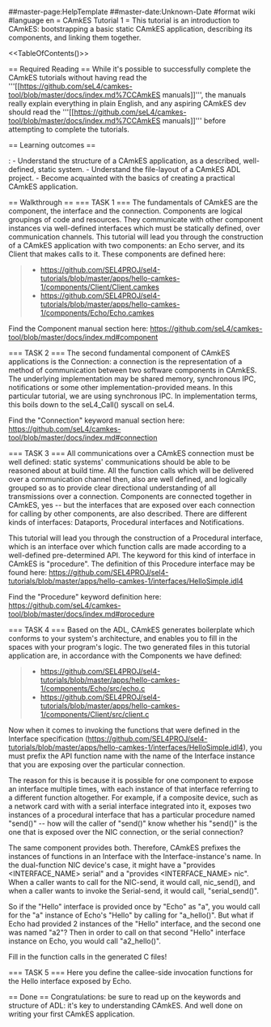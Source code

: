 \#\#master-page:HelpTemplate \#\#master-date:Unknown-Date \#format wiki
\#language en = CAmkES Tutorial 1 = This tutorial is an introduction to
CAmkES: bootstrapping a basic static CAmkES application, describing its
components, and linking them together.

&lt;&lt;TableOfContents()&gt;&gt;

== Required Reading == While it's possible to successfully complete the
CAmkES tutorials without having read the
'''\[\[<https://github.com/seL4/camkes-tool/blob/master/docs/index.md%7CCAmkES>
manuals\]\]''', the manuals really explain everything in plain English,
and any aspiring CAmkES dev should read the
'''\[\[<https://github.com/seL4/camkes-tool/blob/master/docs/index.md%7CCAmkES>
manuals\]\]''' before attempting to complete the tutorials.

== Learning outcomes ==

:   -   Understand the structure of a CAmkES application, as a
        described, well-defined, static system.
    -   Understand the file-layout of a CAmkES ADL project.
    -   Become acquainted with the basics of creating a practical
        CAmkES application.

== Walkthrough == === TASK 1 === The fundamentals of CAmkES are the
component, the interface and the connection. Components are logical
groupings of code and resources. They communicate with other component
instances via well-defined interfaces which must be statically defined,
over communication channels. This tutorial will lead you through the
construction of a CAmkES application with two components: an Echo
server, and its Client that makes calls to it. These components are
defined here:

> -   <https://github.com/SEL4PROJ/sel4-tutorials/blob/master/apps/hello-camkes-1/components/Client/Client.camkes>
> -   <https://github.com/SEL4PROJ/sel4-tutorials/blob/master/apps/hello-camkes-1/components/Echo/Echo.camkes>

Find the Component manual section here:
<https://github.com/seL4/camkes-tool/blob/master/docs/index.md#component>

=== TASK 2 === The second fundamental component of CAmkES applications
is the Connection: a connection is the representation of a method of
communication between two software components in CAmkES. The underlying
implementation may be shared memory, synchronous IPC, notifications or
some other implementation-provided means. In this particular tutorial,
we are using synchronous IPC. In implementation terms, this boils down
to the seL4\_Call() syscall on seL4.

Find the "Connection" keyword manual section here:
<https://github.com/seL4/camkes-tool/blob/master/docs/index.md#connection>

=== TASK 3 === All communications over a CAmkES connection must be well
defined: static systems' communications should be able to be reasoned
about at build time. All the function calls which will be delivered over
a communication channel then, also are well defined, and logically
grouped so as to provide clear directional understanding of all
transmissions over a connection. Components are connected together in
CAmkES, yes -- but the interfaces that are exposed over each connection
for calling by other components, are also described. There are different
kinds of interfaces: Dataports, Procedural interfaces and Notifications.

This tutorial will lead you through the construction of a Procedural
interface, which is an interface over which function calls are made
according to a well-defined pre-determined API. The keyword for this
kind of interface in CAmkES is "procedure". The definition of this
Procedure interface may be found here:
<https://github.com/SEL4PROJ/sel4-tutorials/blob/master/apps/hello-camkes-1/interfaces/HelloSimple.idl4>

Find the "Procedure" keyword definition here:
<https://github.com/seL4/camkes-tool/blob/master/docs/index.md#procedure>

=== TASK 4 === Based on the ADL, CAmkES generates boilerplate which
conforms to your system's architecture, and enables you to fill in the
spaces with your program's logic. The two generated files in this
tutorial application are, in accordance with the Components we have
defined:

> -   <https://github.com/SEL4PROJ/sel4-tutorials/blob/master/apps/hello-camkes-1/components/Echo/src/echo.c>
> -   <https://github.com/SEL4PROJ/sel4-tutorials/blob/master/apps/hello-camkes-1/components/Client/src/client.c>

Now when it comes to invoking the functions that were defined in the
Interface specification
(<https://github.com/SEL4PROJ/sel4-tutorials/blob/master/apps/hello-camkes-1/interfaces/HelloSimple.idl4>),
you must prefix the API function name with the name of the Interface
instance that you are exposing over the particular connection.

The reason for this is because it is possible for one component to
expose an interface multiple times, with each instance of that interface
referring to a different function altogether. For example, if a
composite device, such as a network card with with a serial interface
integrated into it, exposes two instances of a procedural interface that
has a particular procedure named "send()" -- how will the caller of
"send()" know whether his "send()" is the one that is exposed over the
NIC connection, or the serial connection?

The same component provides both. Therefore, CAmkES prefixes the
instances of functions in an Interface with the Interface-instance's
name. In the dual-function NIC device's case, it might have a "provides
&lt;INTERFACE\_NAME&gt; serial" and a "provides &lt;INTERFACE\_NAME&gt;
nic". When a caller wants to call for the NIC-send, it would call,
nic\_send(), and when a caller wants to invoke the Serial-send, it would
call, "serial\_send()".

So if the "Hello" interface is provided once by "Echo" as "a", you would
call for the "a" instance of Echo's "Hello" by calling for "a\_hello()".
But what if Echo had provided 2 instances of the "Hello" interface, and
the second one was named "a2"? Then in order to call on that second
"Hello" interface instance on Echo, you would call "a2\_hello()".

Fill in the function calls in the generated C files!

=== TASK 5 === Here you define the callee-side invocation functions for
the Hello interface exposed by Echo.

== Done == Congratulations: be sure to read up on the keywords and
structure of ADL: it's key to understanding CAmkES. And well done on
writing your first CAmkES application.
